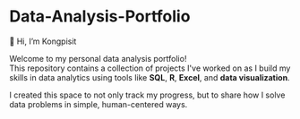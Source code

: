 # Data-Analysis-Portfolio
👋 Hi, I’m Kongpisit

Welcome to my personal data analysis portfolio!  
This repository contains a collection of projects I've worked on as I build my skills in data analytics using tools like **SQL**, **R**, **Excel**, and **data visualization**.

I created this space to not only track my progress, but to share how I solve data problems in simple, human-centered ways.
